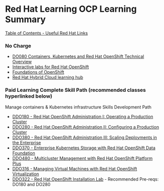 # Red Hat Learning OCP Learning Summary


[Table of Contents - Useful Red Hat Links](https://github.com/pslucas0212/UsefulRedHatLinks)


### No Charge
- [DO080 Containers, Kubernetes and Red Hat OpenShift Technical Overview](https://www.redhat.com/en/services/training/do080-deploying-containerized-applications-technical-overview?section=outline)
- [Interactive labs for Red Hat OpenShift](https://www.redhat.com/en/interactive-labs/openshift)
- [Foundations of OpenShift](https://developers.redhat.com/learn/openshift/foundations-openshift)
- [Red Hat Hybrid Cloud learning hub](https://cloud.redhat.com/learn)

### Paid Learning Complete Skill Path (recommended classes hyperlinked below)  
Manage containers & Kubernetes infrastructure Skills Development Path   
- [DDO180 - Red Hat OpenShift Administration I: Operating a Production Cluster](https://www.redhat.com/en/services/training/red-hat-openshift-administration-i-operating-a-production-cluster)  
- [DDO280 - Red Hat OpenShift Administration II: Configuring a Production Cluster](https://www.redhat.com/en/services/training/red-hat-openshift-administration-ii-configuring-a-production-cluster)  
- [DDO380 - Red Hat OpenShift Administration III: Scaling Deployments in the Enterprise](https://www.redhat.com/en/services/training/do380-red-hat-openshift-administration-iii-scaling-deployments-in-the-enterprise)  
- [DDO370 - Enterprise Kubernetes Storage with Red Hat OpenShift Data Foundation](https://www.redhat.com/en/services/training/do370-enterprise-kubernetes-storage-with-red-hat-openshift-data-foundation)
- [DDO480 - Multicluster Management with Red Hat OpenShift Platform Plus  ](https://www.redhat.com/en/services/training/do480-multicluster-management-red-hat-openshift-platform-plus)
- [DDO316 - Managing Virtual Machines with Red Hat OpenShift Virtualization](https://www.redhat.com/en/services/training/do316-managing-virtual-machines-red-hat-openshift-virtualization) 
- [DDO322 - Red Hat OpenShift Installation Lab](https://www.redhat.com/en/services/training/do322-red-hat-openshift-installation-lab) - Recommended Pre-reqs: DO180 and DO280

